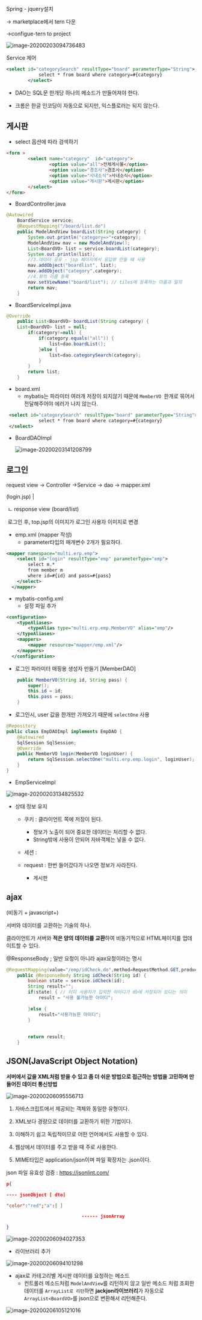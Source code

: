 Spring - jquery설치

-> marketplace에서 tern 다운

->configue-tern to project

![image-20200203094736483](C:\Users\sec\AppData\Roaming\Typora\typora-user-images\image-20200203094736483.png)

Service 제어

```xml
<select id="categorySearch" resultType="board" parameterType="String">
  			select * from board where category=#{category}
  		</select>
```

* DAO는 SQL문 한개당 하나의 메소드가 만들어져야 한다.

* 크롬은 한글 인코딩이 자동으로 되지만, 익스플로러는 되지 않는다.



## 게시판

* select 옵션에 따라 검색하기

```html
<form >
		<select name="category"  id="category">
				<option value="all">전체게시물</option>
				<option value="경조사">경조사</option>
				<option value="사내소식">사내소식</option>
				<option value="게시판">게시판</option>
		</select>
</form>
```

* BoardController.java

```java
@Autowired
	BoardService service;
	@RequestMapping("/board/list.do")
	public ModelAndView boardList(String category) {
		System.out.println("category=>"+category);
		ModelAndView mav = new ModelAndView();
		List<BoardVO> list = service.boardList(category);
		System.out.println(list);
		//3.데이터 공유 - jsp 페이지에서 응답뷰 만들 때 사용
		mav.addObject("boardlist", list);
		mav.addObject("category",category);
		//4.뷰의 이름 등록
		mav.setViewName("board/list"); // tiles에 등록하는 이름과 일치
		return mav;
	}
```

* BoardServiceImpl.java

```java
@Override
	public List<BoardVO> boardList(String category) {
	List<BoardVO> list = null;
		if(category!=null) {
			if(category.equals("all")) {
				list=dao.boardList();
			}else {
				list=dao.categorySearch(category);
			}
		}
		return list;
	}
```

* board.xml
  * mybatis는 파라미터 여러개 저장이 되지않기 때문에 `MemberVO `한개로 묶어서 전달해주어야 에러가 나지 않는다.

```xml
 <select id="categorySearch" resultType="board" parameterType="String">
  			select * from board where category=#{category}
 </select>
```

* BoardDAOImpl

  ![image-20200203141208799](images/image-20200203141208799.png)





## 로그인

request view -> Controller ->Service -> dao -> mapper.xml

(login.jsp)   			|

​								ㄴ response view (board/list)

​								 	로그인 후,  top.jsp의 이미지가 로그인 사용자 이미지로 변경 

* emp.xml (mapper 작성)
  * parameter타입의 매개변수 2개가 필요하다.

```xml
<mapper namespace="multi.erp.emp">
  	<select id="login" resultType="emp" parameterType="emp">
  		select m.*
  		from member m
  		where id=#{id} and pass=#{pass}
  	</select>
  </mapper>
```

* mybatis-config.xml
  * 설정 파일 추가

```xml
<configuration>
  	<typeAliases>
  		<typeAlias type="multi.erp.emp.MemberVO" alias="emp"/>
  	</typeAliases>
  	<mappers>
  		<mapper resource="mapper/emp.xml"/>
  	</mappers>
  </configuration>
```

* 로그인 파라미터 매핑용 생성자 만들기 [MemberDAO]

```java
	public MemberVO(String id, String pass) {
		super();
		this.id = id;
		this.pass = pass;
	}
```

* 로그인시, user 값을 한개만 가져오기 때문에 `selectOne` 사용

```java
@Repository
public class EmpDAOImpl implements EmpDAO {
	@Autowired
	SqlSession SqlSession;
	@Override
	public MemberVO login(MemberVO loginUser) {
		return SqlSession.selectOne("multi.erp.emp.login", loginUser);
	}
}
```

* EmpServiceImpl

![image-20200203134825532](images/image-20200203134825532.png)

* 상태 정보 유지

  * 쿠키 : 클라이언트 쪽에 저장이 된다.

    * 정보가 노출이 되어 중요한 데이터는 처리할 수 없다.
    * String밖에 사용이 안되어 자바객체는 넣을 수 없다.

  * 세션 : 

  * request : 한번 들어갔다가 나오면 정보가 사라진다.

    * 게시판

## ajax

(비동기 + javascript+)

서버와 데이터를 교환하는 기술의 하나.

클라이언트가 서버와 **적은 양의 데이터를 교환**하여 비동기적으로 HTML페이지를 업데이트할 수 있다.

@ResponseBody ; 일반 요청이 아니라 ajax요청이라는 명시

```java
@RequestMapping(value="/emp/idCheck.do",method=RequestMethod.GET,produces="application/text;charset=utf-8") 
	public @ResponseBody String idCheck(String id) {
		boolean state = service.idCheck(id);
		String result="";
		if(state) { // 이미 사용자가 입력한 아이디가 db에 저장되어 있다는 의미
			result = "사용 불가능한 아이디";
			
		}else {
			result="사용가능한 아이디";
		}
		
		
		return result;
	}
```

## JSON(JavaScript Object Notation)

**서버에서 값을 XML처럼 받을 수 있고 좀 더 쉬운 방법으로 접근하는 방법을 고민하며 만들어진 데이터 통신방법**

![image-20200206095556713](images/image-20200206095556713.png)



1. 자바스크립트에서 제공되는 객체와 동일한 유형이다.
2. XML보다 경량으로 데이터를 교환하기 위한 기법이다.

3. 이해하기 쉽고 독립적이므로 어떤 언어에서도 사용할 수 있다.

4. 웹상에서 데이터를 주고 받을 때 주로 사용한다.

5. MIME타입은 application/json이며 파일 확장자는 .json이다.

json 파일 유효성 검증 : https://jsonlint.com/

```json
p{

---- jsonObject [ dto]

"color":"red";"a":[ ]

							------ jsonArray	

}
```

![image-20200206094027353](images/image-20200206094027353.png)

* 라이브러리 추가

![image-20200206094101298](images/image-20200206094101298.png)

* ajax로 카테고리별 게시판 데이터를 요청하는 메소드 
  * 컨트롤러 메소드처럼 `ModelAndView`를 리턴하지 않고 일반 메소드 처럼 조회한 데이터를 `ArrayList로 리턴`하면 **jackjon라이브러리**가 자동으로  `ArrayList<BoardVO>`를 json으로 변환해서 리턴해준다.

![image-20200206105121016](images/image-20200206105121016.png)    
    